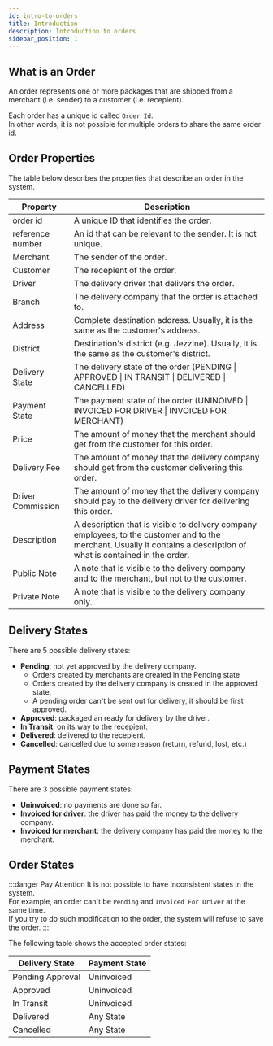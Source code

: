 ```yaml
---
id: intro-to-orders
title: Introduction
description: Introduction to orders
sidebar_position: 1
---
```


## What is an Order

An order represents one or more packages that are shipped from a merchant (i.e. sender) to a customer (i.e. recepient).

Each order has a unique id called `Order Id`.\
In other words, it is not possible for multiple orders to share the same order id.

## Order Properties

The table below describes the properties that describe an order in the system.

| Property          | Description                                                                                                                                                            |
|-------------------|------------------------------------------------------------------------------------------------------------------------------------------------------------------------|
| order id          | A unique ID that identifies the order.                                                                                                                                 |
| reference number  | An id that can be relevant to the sender.  It is not unique.                                                                                                           |
| Merchant          | The sender of the order.                                                                                                                                               |
| Customer          | The recepient of the order.                                                                                                                                            |
| Driver            | The delivery driver that delivers the order.                                                                                                                           |
| Branch            | The delivery company that the order is attached to.                                                                                                                    |
| Address           | Complete destination address. Usually, it is the same as the customer's address.                                                                                       |
| District          | Destination's district (e.g. Jezzine). Usually, it is the same as the customer's district.                                                                             |
| Delivery State    | The delivery state of the order (PENDING \| APPROVED \| IN TRANSIT \| DELIVERED \| CANCELLED)                                                                          |
| Payment State     | The payment state of the order (UNINOIVED \| INVOICED FOR DRIVER \| INVOICED FOR MERCHANT)                                                                             |
| Price             | The amount of money that the merchant should get from the customer for this order.                                                                                     |
| Delivery Fee      | The amount of money that the delivery company should get from the customer delivering this order.                                                                      |
| Driver Commission | The amount of money that the delivery company should pay to the delivery driver for delivering this order.                                                             |
| Description       | A description that is visible to delivery company employees, to the customer and to the merchant. Usually it contains a description of what is contained in the order. |
| Public Note       | A note that is visible to the delivery company and to the merchant, but not to the customer.                                                                           |
| Private Note      | A note that is visible to the delivery company only.                                                                                                                   |

## Delivery States

There are 5 possible delivery states:
- **Pending**: not yet approved by the delivery company. 
  - Orders created by merchants are created in the Pending state
  - Orders created by the delivery company is created in the approved state. 
  - A pending order can't be sent out for delivery, it should be first approved.
- **Approved**: packaged an ready for delivery by the driver.
- **In Transit**: on its way to the recepient.
- **Delivered**: delivered to the recepient.
- **Cancelled**: cancelled due to some reason (return, refund, lost, etc.)

## Payment States

There are 3 possible payment states:
- **Uninvoiced**: no payments are done so far.
- **Invoiced for driver**: the driver has paid the money to the delivery company.
- **Invoiced for merchant**: the delivery company has paid the money to the merchant.

## Order States

:::danger Pay Attention
It is not possible to have inconsistent states in the system.\
For example, an order can't be `Pending` and `Invoiced For Driver` at the same time.\
If you try to do such modification to the order, the system will refuse to save the order.
:::


The following table shows the accepted order states:

| Delivery State | Payment State |
|----------------|---------------|
| Pending Approval        | Uninvoiced    |
| Approved       | Uninvoiced    |
| In Transit     | Uninvoiced    |
| Delivered      | Any State     |
| Cancelled      | Any State     |






